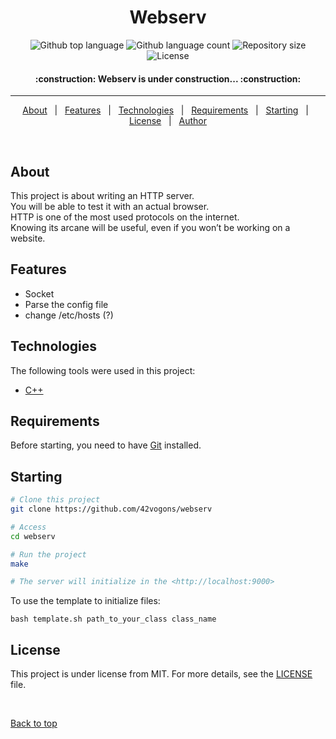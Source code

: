 
<h1 align="center">Webserv</h1>

<p align="center">
  <img alt="Github top language" src="https://img.shields.io/github/languages/top/42vogons/webserv?color=56BEB8">

  <img alt="Github language count" src="https://img.shields.io/github/languages/count/42vogons/webserv?color=56BEB8">

  <img alt="Repository size" src="https://img.shields.io/github/repo-size/42vogons/webserv?color=56BEB8">

  <img alt="License" src="https://img.shields.io/github/license/42vogons/webserv?color=56BEB8">

  <!-- <img alt="Github issues" src="https://img.shields.io/github/issues/42vogons/webserv?color=56BEB8" /> -->

  <!-- <img alt="Github forks" src="https://img.shields.io/github/forks/42vogons/webserv?color=56BEB8" /> -->

  <!-- <img alt="Github stars" src="https://img.shields.io/github/stars/42vogons/webserv?color=56BEB8" /> -->
</p>


 <h4 align="center"> 
		:construction:  Webserv is under construction...  :construction:
</h4> 

<hr>

<p align="center">
  <a href="#about">About</a> &#xa0; | &#xa0; 
  <a href="#features">Features</a> &#xa0; | &#xa0;
  <a href="#technologies">Technologies</a> &#xa0; | &#xa0;
  <a href="#requirements">Requirements</a> &#xa0; | &#xa0;
  <a href="#starting">Starting</a> &#xa0; | &#xa0;
  <a href="#license">License</a> &#xa0; | &#xa0;
  <a href="https://github.com/42vogons" target="_blank">Author</a>
</p>

<br>

## About ##

This project is about writing an HTTP server.<br>
You will be able to test it with an actual browser.<br>
HTTP is one of the most used protocols on the internet.<br>
Knowing its arcane will be useful, even if you won’t be working on a website.

## Features ##

* Socket
* Parse the config file
* change /etc/hosts (?)

## Technologies ##

The following tools were used in this project:

* [C++](https://isocpp.org/std/the-standard)

## Requirements ##

Before starting, you need to have [Git](https://git-scm.com) installed.

## Starting ##

```bash
# Clone this project
git clone https://github.com/42vogons/webserv

# Access
cd webserv

# Run the project
make

# The server will initialize in the <http://localhost:9000>
```

To use the template to initialize files:
```shell
bash template.sh path_to_your_class class_name
```

## License ##

This project is under license from MIT. For more details, see the [LICENSE](LICENSE.md) file.

&#xa0;

<a href="#top">Back to top</a>
